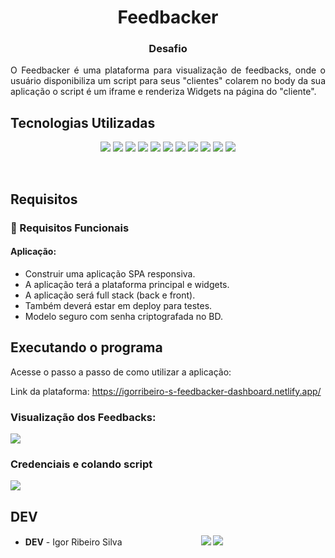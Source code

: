 
<h1 align="center">Feedbacker</h1>


<h3 align="center">Desafio</h3>
<p align="justify">
O Feedbacker é uma plataforma para visualização de feedbacks, onde o usuário disponibiliza um script para seus "clientes" colarem no body da sua aplicação
o script é um iframe e renderiza Widgets na página do "cliente".
</p>


## Tecnologias Utilizadas

<p align="center">
  <img src="https://img.shields.io/badge/Vue.js-35495E?style=for-the-badge&logo=vuedotjs&logoColor=4FC08D"/>
  <img src="https://img.shields.io/badge/JavaScript-323330?style=for-the-badge&logo=javascript&logoColor=gold"/>
  <img src="https://img.shields.io/badge/HTML5-E34F26?style=for-the-badge&logo=html5&logoColor=white"/>
  <img src="https://img.shields.io/badge/CSS3-1572B6?style=for-the-badge&logo=css3&logoColor=white"/>
  <img src="https://img.shields.io/badge/Tailwind_CSS-38B2AC?style=for-the-badge&logo=tailwind-css&logoColor=white"/>

  <img src="https://img.shields.io/badge/Java-ED8B00?style=for-the-badge&logo=java&logoColor=white"/>
  <img src="https://img.shields.io/badge/Spring-6DB33F?style=for-the-badge&logo=spring&logoColor=white"/>
  <img src="https://img.shields.io/badge/maven-C71A36?style=for-the-badge&logo=apachemaven&logoColor=white"/>
  <img src="https://img.shields.io/badge/Hibernate-59666C?style=for-the-badge&logo=Hibernate&logoColor=white"/>
  <img src="https://img.shields.io/badge/PostgreSQL-316192?style=for-the-badge&logo=postgresql&logoColor=white"/>
  <img src="https://img.shields.io/badge/TypeScript-007ACC?style=for-the-badge&logo=typescript&logoColor=white"/>
</p>
 
<br>

## Requisitos

### 📌 Requisitos Funcionais

#### Aplicação:

 - Construir uma aplicação SPA responsiva.
 - A aplicação terá a plataforma principal e widgets.
 - A aplicação será full stack (back e front).
 - Também deverá estar em deploy para testes.
 - Modelo seguro com senha criptografada no BD.


## Executando o programa 
Acesse o passo a passo de como utilizar a aplicação: 

Link da plataforma: https://igorribeiro-s-feedbacker-dashboard.netlify.app/

<h3> Visualização dos Feedbacks:</h3>
<img src="https://user-images.githubusercontent.com/81486915/235406754-bb391527-b296-4cac-b5c0-3818c9880802.gif"/>

<h3> Credenciais e colando script </h3>
<img src="https://user-images.githubusercontent.com/81486915/235407010-b90c2696-a1ed-4ffe-a355-535185307600.gif"/>



## DEV

* **DEV** - Igor Ribeiro Silva &nbsp; &nbsp; &nbsp; &nbsp; &nbsp; &nbsp; &nbsp; &nbsp; &nbsp; &nbsp; &nbsp; &nbsp; &nbsp; &nbsp; &nbsp;&nbsp; 
[<img src="https://img.shields.io/badge/linkedin-%230077B5.svg?&style=for-the-badge&logo=linkedin&logoColor=white&color=black"/>](https://www.linkedin.com/in/igor-ribeiro-8571a6210/)
[<img src="https://img.shields.io/badge/github%20-%23121011.svg?&style=for-the-badge&logo=github&logoColor=white&color=black"/>](https://github.com/IgorRibeiro-S)

